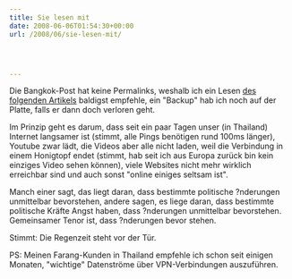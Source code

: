 ```yaml
---
title: Sie lesen mit
date: 2008-06-06T01:54:30+00:00
url: /2008/06/sie-lesen-mit/




---
```

Die Bangkok-Post hat keine Permalinks, weshalb ich ein Lesen [des folgenden Artikels][1] baldigst empfehle, ein "Backup" hab ich noch auf der Platte, falls er dann doch verloren geht.

Im Prinzip geht es darum, dass seit ein paar Tagen unser (in Thailand) Internet langsamer ist (stimmt, alle Pings benötigen rund 100ms länger), Youtube zwar lädt, die Videos aber alle nicht laden, weil die Verbindung in einem Honigtopf endet (stimmt, hab seit ich aus Europa zurück bin kein einziges Video sehen können), viele Websites nicht mehr wirklich erreichbar sind und auch sonst "online einiges seltsam ist".

Manch einer sagt, das liegt daran, dass bestimmte politische ?nderungen unmittelbar bevorstehen, andere sagen, es liege daran, dass bestimmte politische Kräfte Angst haben, dass ?nderungen unmittelbar bevorstehen. Gemeinsamer Tenor ist, dass ?nderungen bevor stehen.

Stimmt: Die Regenzeit steht vor der Tür.

PS: Meinen Farang-Kunden in Thailand empfehle ich schon seit einigen Monaten, "wichtige" Datenströme über <span class="caps">VPN</span>-Verbindungen auszuführen.

 [1]: http://www.bangkokpost.com/Database/04Jun2008_data003.php
